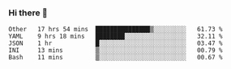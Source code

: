 ### Hi there 👋

<!--
**yeya24/yeya24** is a ✨ _special_ ✨ repository because its `README.md` (this file) appears on your GitHub profile.

Here are some ideas to get you started:

- 🔭 I’m currently working on ...
- 🌱 I’m currently learning ...
- 👯 I’m looking to collaborate on ...
- 🤔 I’m looking for help with ...
- 💬 Ask me about ...
- 📫 How to reach me: ...
- 😄 Pronouns: ...
- ⚡ Fun fact: ...
-->

<!--START_SECTION:waka-->
```text
Other   17 hrs 54 mins  ███████████████▒░░░░░░░░░   61.73 % 
YAML    9 hrs 18 mins   ████████░░░░░░░░░░░░░░░░░   32.11 % 
JSON    1 hr            █░░░░░░░░░░░░░░░░░░░░░░░░   03.47 % 
INI     13 mins         ▒░░░░░░░░░░░░░░░░░░░░░░░░   00.79 % 
Bash    11 mins         ▒░░░░░░░░░░░░░░░░░░░░░░░░   00.67 % 
```
<!--END_SECTION:waka-->
